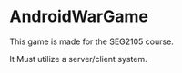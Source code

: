AndroidWarGame
==============

This game is made for the SEG2105 course. 

It Must utilize a server/client system.
